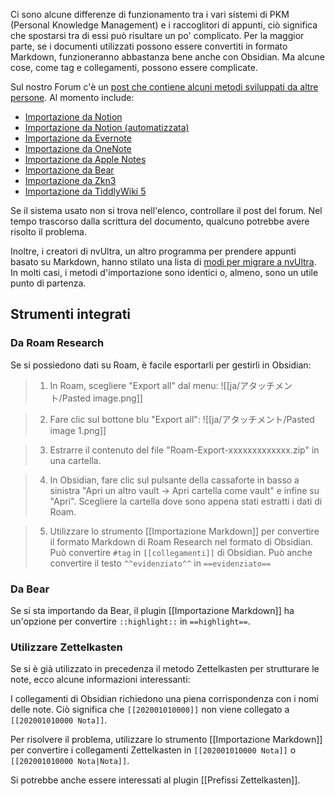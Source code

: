 Ci sono alcune differenze di funzionamento tra i vari sistemi di PKM (Personal Knowledge Management) e i raccoglitori di appunti, ciò significa che spostarsi tra di essi può risultare un po' complicato. Per la maggior parte, se i documenti utilizzati possono essere convertiti in formato Markdown, funzioneranno abbastanza bene anche con Obsidian. Ma alcune cose, come tag e collegamenti, possono essere complicate.

Sul nostro Forum c'è un [post che contiene alcuni metodi sviluppati da altre persone](https://forum.obsidian.md/t/meta-post-migration-workflows/768). Al momento include:

- [Importazione da Notion](https://forum.obsidian.md/t/import-from-notion/636)
- [Importazione da Notion (automatizzata)](https://forum.obsidian.md/t/notion-2-obsidian-migration-instructions/2728)
- [Importazione da Evernote](https://forum.obsidian.md/t/import-from-evernote/108)
- [Importazione da OneNote](https://forum.obsidian.md/t/new-tool-for-migration-from-onenote-updated-and-improved-version/3055)
- [Importazione da Apple Notes](https://forum.obsidian.md/t/migrate-from-apple-notes-to-obsidian/732)
- [Importazione da Bear](https://forum.obsidian.md/t/import-from-bear-app/2284)
- [Importazione da Zkn3](https://forum.obsidian.md/t/migrating-from-zkn3-to-obsidian-without-losing-your-tags-and-internal-links-documentation/7457)
- [Importazione da TiddlyWiki 5](https://forum.obsidian.md/t/migrate-from-tiddlywiki-5-to-obsidian/731)

Se il sistema usato non si trova nell'elenco, controllare il post del forum. Nel tempo trascorso dalla scrittura del documento, qualcuno potrebbe avere risolto il problema.

Inoltre, i creatori di nvUltra, un altro programma per prendere appunti basato su Markdown, hanno stilato una lista di [modi per migrare a nvUltra](https://nvultra.com/help/importing). In molti casi, i metodi d'importazione sono identici o, almeno, sono un utile punto di partenza.

## Strumenti integrati

### Da Roam Research

Se si possiedono dati su Roam, è facile esportarli per gestirli in Obsidian:

> 1. In Roam, scegliere "Export all" dal menu:
> ![[ja/アタッチメント/Pasted image.png]]

> 2. Fare clic sul bottone blu "Export all":
> ![[ja/アタッチメント/Pasted image 1.png]]

> 3. Estrarre il contenuto del file "Roam-Export-xxxxxxxxxxxxx.zip" in una cartella.

> 4. In Obsidian, fare clic sul pulsante della cassaforte in basso a sinistra "Apri un altro vault -> Apri cartella come vault" e infine su "Apri".
> Scegliere la cartella dove sono appena stati estratti i dati di Roam.

> 5. Utilizzare lo strumento [[Importazione Markdown]] per convertire il formato Markdown di Roam Research nel formato di Obsidian.
> Può convertire `#tag` in `[[collegamenti]]` di Obsidian.
> Può anche convertire il testo `^^evidenziato^^` in `==evidenziato==`

### Da Bear

Se si sta importando da Bear, il plugin [[Importazione Markdown]] ha un'opzione per convertire `::highlight::` in `==highlight==`.

### Utilizzare Zettelkasten

Se si è già utilizzato in precedenza il metodo Zettelkasten per strutturare le note, ecco alcune informazioni interessanti:

I collegamenti di Obsidian richiedono una piena corrispondenza con i nomi delle note. Ciò significa che `[[202001010000]]` non viene collegato a `[[202001010000 Nota]]`.

Per risolvere il problema, utilizzare lo strumento [[Importazione Markdown]] per convertire i collegamenti Zettelkasten in `[[202001010000 Nota]]` o `[[202001010000 Nota|Nota]]`.

Si potrebbe anche essere interessati al plugin [[Prefissi Zettelkasten]].